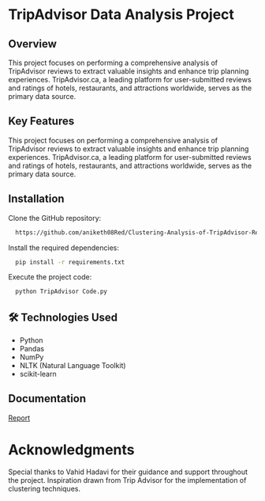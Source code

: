 
# TripAdvisor Data Analysis Project

## Overview
This project focuses on performing a comprehensive analysis of TripAdvisor reviews to extract valuable insights and enhance trip planning experiences. TripAdvisor.ca, a leading platform for user-submitted reviews and ratings of hotels, restaurants, and attractions worldwide, serves as the primary data source.

## Key Features
This project focuses on performing a comprehensive analysis of TripAdvisor reviews to extract valuable insights and enhance trip planning experiences. TripAdvisor.ca, a leading platform for user-submitted reviews and ratings of hotels, restaurants, and attractions worldwide, serves as the primary data source.





## Installation

Clone the GitHub repository:

```bash
  https://github.com/aniketh08Red/Clustering-Analysis-of-TripAdvisor-Reviews/blob/f1a679ca6b54f267e655649166731fd180131659/TripAdvisor%20Code.ipynb
```

Install the required dependencies:

```bash
  pip install -r requirements.txt
```

Execute the project code:

```bash
  python TripAdvisor Code.py
```


    
## 🛠 Technologies Used
- Python
- Pandas
- NumPy
- NLTK (Natural Language Toolkit)
- scikit-learn


## Documentation

[Report](https://github.com/aniketh08Red/Clustering-Analysis-of-TripAdvisor-Reviews/blob/main/ADVPYTHON_report.docx)


# Acknowledgments

Special thanks to Vahid Hadavi for their guidance and support throughout the project.
Inspiration drawn from Trip Advisor for the implementation of clustering techniques.

